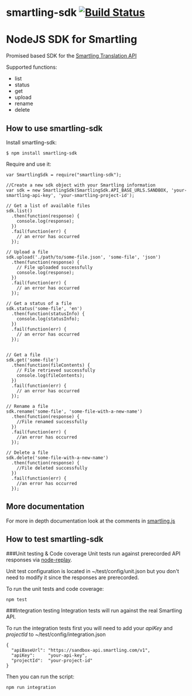smartling-sdk [![Build Status](https://travis-ci.org/hightail/smartling-sdk.svg?branch=master)](https://travis-ci.org/hightail/smartling-sdk)
==========================

# NodeJS SDK for Smartling

Promised based SDK for the [Smartling Translation API](https://docs.smartling.com/display/docs/Smartling+Translation+API)

Supported functions:
* list
* status
* get
* upload
* rename
* delete

## How to use smartling-sdk

Install smartling-sdk:

```
$ npm install smartling-sdk
```

Require and use it:

```
var SmartlingSdk = require("smartling-sdk");

//Create a new sdk object with your Smartling information
var sdk = new SmartlingSdk(SmartlingSdk.API_BASE_URLS.SANDBOX, 'your-smartling-api-key', 'your-smartling-project-id');

// Get a list of available files
sdk.list()
  .then(function(response) {
    console.log(response);
  })
  .fail(function(err) {
    // an error has occurred
  });

// Upload a file
sdk.upload('./path/to/some-file.json', 'some-file', 'json')
  .then(function(response) {
    // File uploaded successfully
    console.log(response);
  })
  .fail(function(err) {
    // an error has occurred
  });

// Get a status of a file
sdk.status('some-file', 'en')
  .then(function(statusInfo) {
    console.log(statusInfo);
  })
  .fail(function(err) {
    // an error has occurred
  });


// Get a file
sdk.get('some-file')
  .then(function(fileContents) {
    // File retrieved successfully
    console.log(fileContents);
  })
  .fail(function(err) {
    // an error has occurred
  });

// Rename a file
sdk.rename('some-file', 'some-file-with-a-new-name')
  .then(function(response) {
    //File renamed successfully
  })
  .fail(function(err) {
    //an error has occurred
  });

// Delete a file
sdk.delete('some-file-with-a-new-name')
  .then(function(response) {
    //File deleted successfully
  })
  .fail(function(err) {
    //an error has occurred
  });
```

## More documentation
For more in depth documentation look at the comments in [smartling.js](https://github.com/hightail/smartling-sdk/blob/master/smartling.js)

## How to test smartling-sdk

###Unit testing & Code coverage
Unit tests run against prerecorded API responses via [node-replay](https://github.com/assaf/node-replay).

Unit test configuration is located in ~/test/config/unit.json but you don't need to modify it since the responses are prerecorded.

To run the unit tests and code coverage:

```
npm test
```

###Integration testing
Integration tests will run against the real Smartling API.

To run the integration tests first you will need to add your *apiKey* and *projectId* to ~/test/config/integration.json

```
{
  "apiBaseUrl": "https://sandbox-api.smartling.com/v1",
  "apiKey":     "your-api-key",
  "projectId":  "your-project-id"
}
```

Then you can run the script:
```
npm run integration
```

